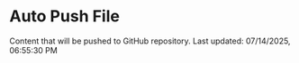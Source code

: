 # Auto Push File

Content that will be pushed to GitHub repository.
Last updated: 07/14/2025, 06:55:30 PM